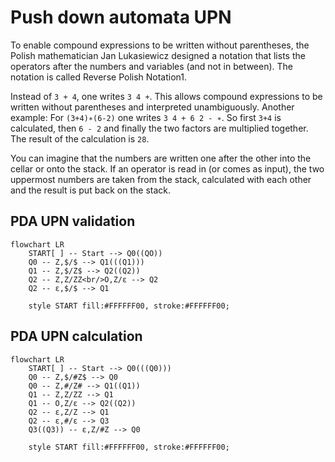 # Push down automata UPN
To enable compound expressions to be written without parentheses, the Polish mathematician Jan Lukasiewicz designed a notation that lists the operators after the numbers and variables (and not in between). The notation is called Reverse Polish Notation1.

Instead of `3 + 4`, one writes `3 4 +`. This allows compound expressions to be written without parentheses and interpreted unambiguously. Another example: For `(3+4)∗(6-2)` one writes `3 4 + 6 2 - ∗`. So first `3+4` is calculated, then `6 - 2` and finally the two factors are multiplied together. The result of the
calculation is `28`.

You can imagine that the numbers are written one after the other into the cellar or onto the stack. If an operator is read in (or comes as input), the two uppermost numbers are taken from the stack, calculated with each other and the result is put back on the stack.

## PDA UPN validation
```mermaid
flowchart LR
    START[ ] -- Start --> Q0((QO))
    Q0 -- Z,$/$ --> Q1(((Q1)))
    Q1 -- Z,$/Z$ --> Q2((Q2))
    Q2 -- Z,Z/ZZ<br/>O,Z/ε --> Q2
    Q2 -- ε,$/$ --> Q1

    style START fill:#FFFFFF00, stroke:#FFFFFF00;  
```


## PDA UPN calculation
```mermaid
flowchart LR
    START[ ] -- Start --> Q0(((Q0)))
    Q0 -- Z,$/#Z$ --> Q0
    Q0 -- Z,#/Z# --> Q1((Q1))
    Q1 -- Z,Z/ZZ --> Q1
    Q1 -- O,Z/ε --> Q2((Q2))
    Q2 -- ε,Z/Z --> Q1
    Q2 -- ε,#/ε --> Q3
    Q3((Q3)) -- ε,Z/#Z --> Q0

    style START fill:#FFFFFF00, stroke:#FFFFFF00;  
```

